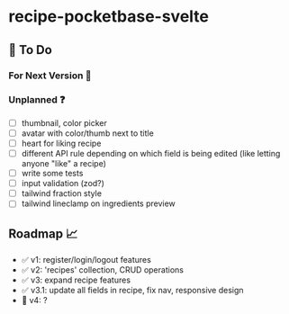 # recipe-pocketbase-svelte

## :construction: To Do

### For Next Version :rocket:

### Unplanned :question:

- [ ] thumbnail, color picker
- [ ] avatar with color/thumb next to title
- [ ] heart for liking recipe
- [ ] different API rule depending on which field is being edited (like letting anyone "like" a recipe)
- [ ] write some tests
- [ ] input validation (zod?)
- [ ] tailwind fraction style
- [ ] tailwind lineclamp on ingredients preview

## Roadmap :chart_with_upwards_trend:

- :white_check_mark: v1: register/login/logout features
- :white_check_mark: v2: 'recipes' collection, CRUD operations
- :white_check_mark: v3: expand recipe features
- :white_check_mark: v3.1: update all fields in recipe, fix nav, responsive design
- :construction: v4: ?

